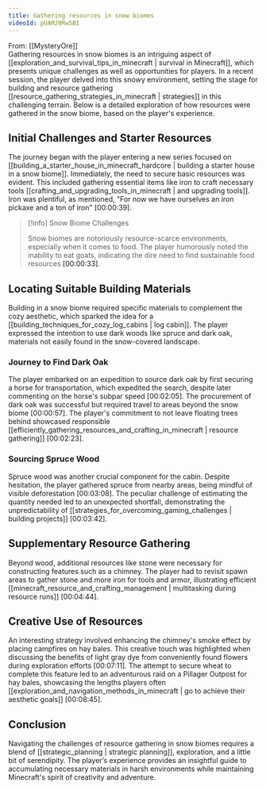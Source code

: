 ```yaml
---
title: Gathering resources in snow biomes
videoId: pUAMJ0Rw5BI
---
```


From: [[MysteryOre]] <br/> 
Gathering resources in snow biomes is an intriguing aspect of [[exploration_and_survival_tips_in_minecraft | survival in Minecraft]], which presents unique challenges as well as opportunities for players. In a recent session, the player delved into this snowy environment, setting the stage for building and resource gathering [[resource_gathering_strategies_in_minecraft | strategies]] in this challenging terrain. Below is a detailed exploration of how resources were gathered in the snow biome, based on the player's experience.

## Initial Challenges and Starter Resources

The journey began with the player entering a new series focused on [[building_a_starter_house_in_minecraft_hardcore | building a starter house in a snow biome]]. Immediately, the need to secure basic resources was evident. This included gathering essential items like iron to craft necessary tools [[crafting_and_upgrading_tools_in_minecraft | and upgrading tools]]. Iron was plentiful, as mentioned, "For now we have ourselves an iron pickaxe and a ton of iron" <a class="yt-timestamp" data-t="00:00:39">[00:00:39]</a>.

> [!info] Snow Biome Challenges
>
> Snow biomes are notoriously resource-scarce environments, especially when it comes to food. The player humorously noted the inability to eat goats, indicating the dire need to find sustainable food resources <a class="yt-timestamp" data-t="00:00:33">[00:00:33]</a>.

## Locating Suitable Building Materials

Building in a snow biome required specific materials to complement the cozy aesthetic, which sparked the idea for a [[building_techniques_for_cozy_log_cabins | log cabin]]. The player expressed the intention to use dark woods like spruce and dark oak, materials not easily found in the snow-covered landscape.

### Journey to Find Dark Oak

The player embarked on an expedition to source dark oak by first securing a horse for transportation, which expedited the search, despite later commenting on the horse's subpar speed <a class="yt-timestamp" data-t="00:02:05">[00:02:05]</a>. The procurement of dark oak was successful but required travel to areas beyond the snow biome <a class="yt-timestamp" data-t="00:00:57">[00:00:57]</a>. The player's commitment to not leave floating trees behind showcased responsible [[efficiently_gathering_resources_and_crafting_in_minecraft | resource gathering]] <a class="yt-timestamp" data-t="00:02:23">[00:02:23]</a>.

### Sourcing Spruce Wood

Spruce wood was another crucial component for the cabin. Despite hesitation, the player gathered spruce from nearby areas, being mindful of visible deforestation <a class="yt-timestamp" data-t="00:03:08">[00:03:08]</a>. The peculiar challenge of estimating the quantity needed led to an unexpected shortfall, demonstrating the unpredictability of [[strategies_for_overcoming_gaming_challenges | building projects]] <a class="yt-timestamp" data-t="00:03:42">[00:03:42]</a>.

## Supplementary Resource Gathering

Beyond wood, additional resources like stone were necessary for constructing features such as a chimney. The player had to revisit spawn areas to gather stone and more iron for tools and armor, illustrating efficient [[minecraft_resource_and_crafting_management | multitasking during resource runs]] <a class="yt-timestamp" data-t="00:04:44">[00:04:44]</a>.

## Creative Use of Resources

An interesting strategy involved enhancing the chimney's smoke effect by placing campfires on hay bales. This creative touch was highlighted when discussing the benefits of light gray dye from conveniently found flowers during exploration efforts <a class="yt-timestamp" data-t="00:07:11">[00:07:11]</a>. The attempt to secure wheat to complete this feature led to an adventurous raid on a Pillager Outpost for hay bales, showcasing the lengths players often [[exploration_and_navigation_methods_in_minecraft | go to achieve their aesthetic goals]] <a class="yt-timestamp" data-t="00:08:45">[00:08:45]</a>.

## Conclusion

Navigating the challenges of resource gathering in snow biomes requires a blend of [[strategic_planning | strategic planning]], exploration, and a little bit of serendipity. The player’s experience provides an insightful guide to accumulating necessary materials in harsh environments while maintaining Minecraft's spirit of creativity and adventure.